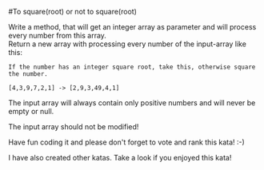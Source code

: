 #To square(root) or not to square(root)

Write a method, that will get an integer array as parameter and will process every number from this array.<br>
Return a new array with processing every number of the input-array like this:<br>
```
If the number has an integer square root, take this, otherwise square the number.

[4,3,9,7,2,1] -> [2,9,3,49,4,1]
```

The input array will always contain only positive numbers and will never be empty or null.

The input array should not be modified!

Have fun coding it and please don't forget to vote and rank this kata! :-) 

I have also created other katas. Take a look if you enjoyed this kata!